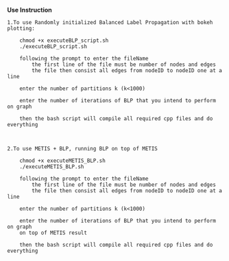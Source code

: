 **Use Instruction**

	1.To use Randomly initialized Balanced Label Propagation with bokeh plotting:
		
		chmod +x executeBLP_script.sh
		./executeBLP_script.sh

		following the prompt to enter the fileName
			the first line of the file must be number of nodes and edges
			the file then consist all edges from nodeID to nodeID one at a line

		enter the number of partitions k (k<1000)

		enter the number of iterations of BLP that you intend to perform on graph

		then the bash script will compile all required cpp files and do everything



	2.To use METIS + BLP, running BLP on top of METIS

		chmod +x executeMETIS_BLP.sh
		./executeMETIS_BLP.sh
	
		following the prompt to enter the fileName
			the first line of the file must be number of nodes and edges
			the file then consist all edges from nodeID to nodeID one at a line

		enter the number of partitions k (k<1000)

		enter the number of iterations of BLP that you intend to perform on graph
		on top of METIS result

		then the bash script will compile all required cpp files and do everything